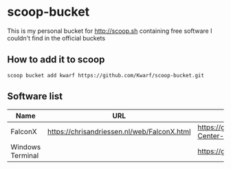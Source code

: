# scoop-bucket
This is my personal bucket for http://scoop.sh containing free software I couldn't find in the official buckets

## How to add it to scoop
```
scoop bucket add kwarf https://github.com/Kwarf/scoop-bucket.git
```

## Software list
| Name             | URL                                         | Repo                                                   | License |
|------------------|---------------------------------------------|--------------------------------------------------------|---------|
| FalconX          | https://chrisandriessen.nl/web/FalconX.html | https://github.com/ChrisAnd1998/FalconX-Center-Taskbar | MIT     |
| Windows Terminal |                                             | https://github.com/microsoft/terminal                  | MIT     |
